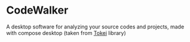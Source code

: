 # CodeWalker
A desktop software for analyzing your source codes and projects, made with compose desktop (taken from [Tokei](https://github.com/XAMPPRocky/tokei) library)
